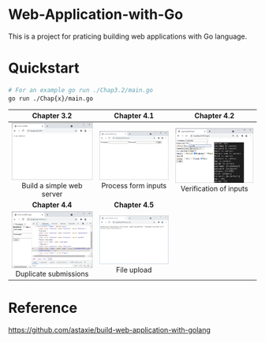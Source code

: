 # Web-Application-with-Go

This is a project for praticing building web applications with Go language.

# Quickstart

``` bash
# For an example go run ./Chap3.2/main.go
go run ./Chap{x}/main.go
```

|                                        Chapter 3.2                                        |                                Chapter 4.1                                |                                   Chapter 4.2                                   |
| :---------------------------------------------------------------------------------------: | :-----------------------------------------------------------------------: | :-----------------------------------------------------------------------------: |
| ![img](screenshots/Build%20a%20simple%20web%20server.png) <br/> Build a simple web server | ![img](screenshots/Process%20form%20inputs.png) <br/> Process form inputs | ![img](screenshots/Verification%20of%20inputs.png) <br/> Verification of inputs |
|                                      **Chapter 4.4**                                      |                              **Chapter 4.5**                              |                                                                                 |  |
|        ![img](screenshots/Duplicate%20submissions.png) <br/> Duplicate submissions         |          ![img](screenshots/File%20upload.png) <br/> File upload          |




# Reference

https://github.com/astaxie/build-web-application-with-golang
